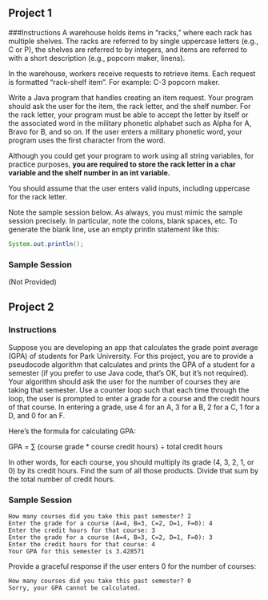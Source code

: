 ## Project 1
###Instructions
A warehouse holds items in “racks,” where each rack has multiple shelves. The racks are referred to by single uppercase letters (e.g., C or P), the shelves are referred to by integers, and items are referred to with a short description (e.g., popcorn maker, linens).

In the warehouse, workers receive requests to retrieve items. Each request is formatted “rack-shelf item”. For example: C-3 popcorn maker.

Write a Java program that handles creating an item request. Your program should ask the user for the item, the rack letter, and the shelf number. For the rack letter, your program must be able to accept the letter by itself or the associated word in the military phonetic alphabet such as Alpha for A, Bravo for B, and so on. If the user enters a military phonetic word, your program uses the first character from the word.

Although you could get your program to work using all string variables, for practice purposes, **you are required to store the rack letter in a char variable and the shelf number in an int variable.**

You should assume that the user enters valid inputs, including uppercase for the rack letter.

Note the sample session below. As always, you must mimic the sample session precisely. In particular, note the colons, blank spaces, etc. To generate the blank line, use an empty println statement like this:

```Java
System.out.println();
```
### Sample Session
(Not Provided)


## Project 2
### Instructions
Suppose you are developing an app that calculates the grade point average (GPA) of students for Park University. For this project, you are to provide a pseudocode algorithm that calculates and prints the GPA of a student for a semester (if you prefer to use Java code, that’s OK, but it’s not required). Your algorithm should ask the user for the number of courses they are taking that semester. Use a counter loop such that each time through the loop, the user is prompted to enter a grade for a course and the credit hours of that course. In entering a grade, use 4 for an A, 3 for a B, 2 for a C, 1 for a D, and 0 for an F.

Here’s the formula for calculating GPA:

GPA = ∑ (course grade * course credit hours) ÷ total credit hours

In other words, for each course, you should multiply its grade (4, 3, 2, 1, or 0) by its credit hours. Find the sum of all those products. Divide that sum by the total number of credit hours.

### Sample Session
```
How many courses did you take this past semester? 2
Enter the grade for a course (A=4, B=3, C=2, D=1, F=0): 4
Enter the credit hours for that course: 3
Enter the grade for a course (A=4, B=3, C=2, D=1, F=0): 3
Enter the credit hours for that course: 4
Your GPA for this semester is 3.428571
```

Provide a graceful response if the user enters 0 for the number of courses:

```
How many courses did you take this past semester? 0
Sorry, your GPA cannot be calculated.
```
